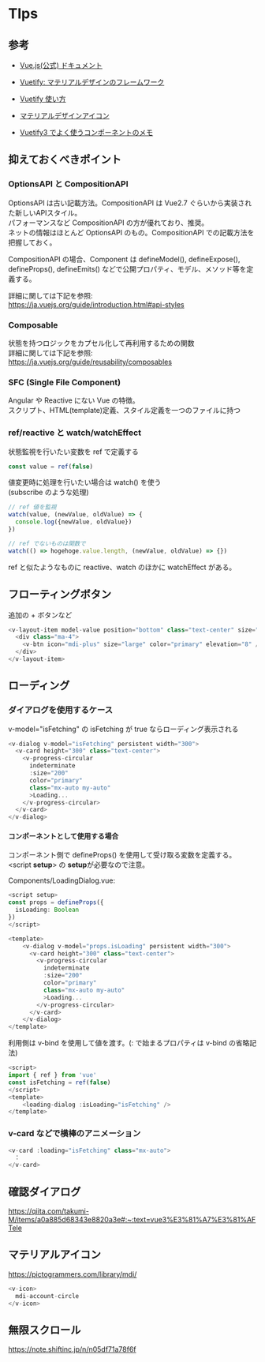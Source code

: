 <!-- Ctrl+k, v-->

# TIps

## 参考

- [Vue.js(公式) ドキュメント](https://ja.vuejs.org/guide/introduction.html)

- [Vuetify: マテリアルデザインのフレームワーク](https://vuetifyjs.com/ja/getting-started/installation/#section-30a430f330b930c830fc30eb)

- [Vuetify 使い方](https://zenn.dev/bbled/books/vuetify3_book/viewer/sec1_2)

- [マテリアルデザインアイコン](https://pictogrammers.com/library/mdi/)

- [Vuetify3 でよく使うコンポーネントのメモ](https://qiita.com/mml/items/ec0a4c63f9d29d8c0203)

## 抑えておくべきポイント
### OptionsAPI と CompositionAPI

OptionsAPI は古い記載方法。CompositionAPI は Vue2.7 ぐらいから実装された新しいAPIスタイル。  
パフォーマンスなど CompositionAPI の方が優れており、推奨。  
ネットの情報はほとんど OptionsAPI のもの。CompositionAPI での記載方法を把握しておく。  

CompositionAPI の場合、Component は defineModel(), defineExpose(), defineProps(), defineEmits() などで公開プロパティ、モデル、メソッド等を定義する。  

詳細に関しては下記を参照:  
https://ja.vuejs.org/guide/introduction.html#api-styles

### Composable
状態を持つロジックをカプセル化して再利用するための関数  
詳細に関しては下記を参照:  
https://ja.vuejs.org/guide/reusability/composables

### SFC (Single File Component)
Angular や Reactive にない Vue の特徴。  
スクリプト、HTML(template)定義、スタイル定義を一つのファイルに持つ  

### ref/reactive と watch/watchEffect

状態監視を行いたい変数を ref で定義する
```ts
const value = ref(false)
```

値変更時に処理を行いたい場合は watch() を使う  
(subscribe のような処理)

```ts
// ref 値を監視
watch(value, (newValue, oldValue) => {
  console.log({newValue, oldValue})
})

// ref でないものは関数で
watch(() => hogehoge.value.length, (newValue, oldValue) => {})
```

ref と似たようなものに reactive、watch のほかに watchEffect がある。

## フローティングボタン

追加の + ボタンなど

```ts
<v-layout-item model-value position="bottom" class="text-center" size="88">
  <div class="ma-4">
    <v-btn icon="mdi-plus" size="large" color="primary" elevation="8" />
  </div>
</v-layout-item>
```

## ローディング

### ダイアログを使用するケース

v-model="isFetching" の isFetching が true ならローディング表示される

```ts
<v-dialog v-model="isFetching" persistent width="300">
  <v-card height="300" class="text-center">
    <v-progress-circular
      indeterminate
      :size="200"
      color="primary"
      class="mx-auto my-auto"
      >Loading...
    </v-progress-circular>
  </v-card>
</v-dialog>
```

#### コンポーネントとして使用する場合

コンポーネント側で defineProps() を使用して受け取る変数を定義する。  
&lt;script **setup**&gt; の **setup**が必要なので注意。

Components/LoadingDialog.vue:

```ts
<script setup>
const props = defineProps({
  isLoading: Boolean
})
</script>

<template>
    <v-dialog v-model="props.isLoading" persistent width="300">
      <v-card height="300" class="text-center">
        <v-progress-circular
          indeterminate
          :size="200"
          color="primary"
          class="mx-auto my-auto"
          >Loading...
        </v-progress-circular>
      </v-card>
    </v-dialog>
</template>
```

利用側は v-bind を使用して値を渡す。(: で始まるプロパティは v-bind の省略記法)

```ts
<script>
import { ref } from 'vue'
const isFetching = ref(false)
</script>
<template>
    <loading-dialog :isLoading="isFetching" />
</template>
```

### v-card などで横棒のアニメーション

```ts
<v-card :loading="isFetching" class="mx-auto">
　：
</v-card>
```

## 確認ダイアログ

https://qiita.com/takumi-M/items/a0a885d68343e8820a3e#:~:text=vue3%E3%81%A7%E3%81%AFTele

## マテリアルアイコン

https://pictogrammers.com/library/mdi/

```ts
<v-icon>
  mdi-account-circle
</v-icon>
```

## 無限スクロール

https://note.shiftinc.jp/n/n05df71a78f6f
